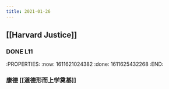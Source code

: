 ```yaml
---
title: 2021-01-26
---
```


## [[Harvard Justice]]
### DONE  L11
:PROPERTIES:
:now: 1611621024382
:done: 1611625432268
:END:
### 康德 [[道德形而上学奠基]]
###
###
###
